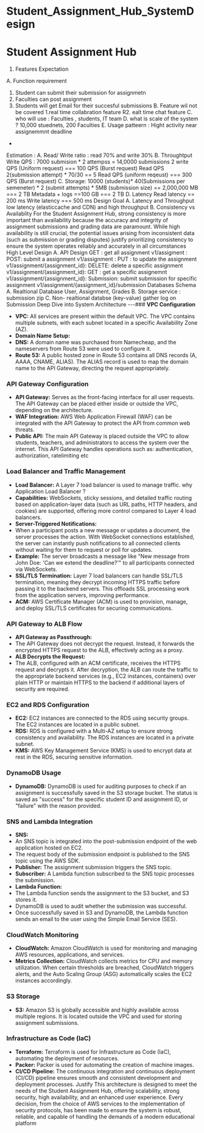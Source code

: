 # Student_Assignment_Hub_SystemDesign

# Student Assignment Hub
1. Features Expectation

A. Function requirement
1. Student can submit their submission for assignmetn
2. Faculties can post assignment
3. Students will get Email for their succesful submissions
B. Feature wil not be covered
1.real time collabration feature
R2. ealt time chat feature
C. who will use :
Faculties , students, IT team
D. what is scale of the system ?
10,000 stuednets, 200 Faculties
E. Usage patteern :
Hight activity near assignemmnt deadline
*
Estimation :
A. Read/ Write ratio : read 70% and write 30%
B. Throughtput Write QPS :
7000 submision * 2 attempss = 14,0000 submissions
2 write QPS (Uniform request) === 100 QPS (Burst request)
Read QPS
2(submission attempt) * 70/30 == 5 Read QPS (uniform reqeust) === 300 QPS (Burst
request)
C. Storage:
10000 (students)* 40(Submissions per semeneter) * 2 (submit attempts) * 5MB
(submission size) == 2,000,000 MB === 2 TB
Metadata + logs ==100 GB === 2 TB
D. Latency
Read latency == 200 ms
Write latency === 500 ms
Design Goal
A. Latency and Throughput
low latency (elasticcache and CDN) and high throughput
B. Consistency vs Availablity
For the Student Assignment Hub, strong consistency is more important than
availability because the accuracy and integrity of assignment submissions and
grading data are paramount. While high availability is still crucial, the potential
issues arising from inconsistent data (such as submission or grading disputes)
justify prioritizing consistency to ensure the system operates reliably and accurately
in all circumstances
High Level Design
A. API Design
GET : get all assignment
v1/assigment :
POST: submit a assignment
v1/assignment :
PUT : to update the assignment
v1/assignment/{assignment_id}:
DELETE: delete a specific assignment
v1/assignment/(assignment_id):
GET : get a specific assignemnt
v1/assignment/{assignment_id}:
Submission: submit submission for specific assignment
v1/assignment/{assignment_id}/submission
Databases Schema
A. Realtional Database
User, Assignment, Grades
B. Storage service : submission zip
C. Non- realtional databse (key-value) gather log on Submission
Deep Dive into System Architecture
---### **VPC Configuration**
- **VPC:** All services are present within the default VPC. The VPC contains multiple
subnets, with each subnet located in a specific Availability Zone (AZ).
- **Domain Name Setup:**
- **DNS:** A domain name was purchased from Namecheap, and the nameservers
from Route 53 were used to configure it.
- **Route 53:** A public hosted zone in Route 53 contains all DNS records (A, AAAA,
CNAME, ALIAS). The ALIAS record is used to map the domain name to the API Gateway,
directing the request appropriately.
### **API Gateway Configuration**
- **API Gateway:** Serves as the front-facing interface for all user requests. The API
Gateway can be placed either inside or outside the VPC, depending on the
architecture.
- **WAF Integration:**
AWS Web Application Firewall (WAF) can be integrated with the API Gateway to protect
the API from common web threats.
- **Public API:** The main API Gateway is placed outside the VPC to allow students,
teachers, and administrators to access the system over the internet. This API Gateway
handles operations such as: authentication, authorization, ratelimiting etc
### **Load Balancer and Traffic Management**
- **Load Balancer:** A Layer 7 load balancer is used to manage traffic.
why Application Load Balancer ?
- **Capabilities:** WebSockets, sticky sessions, and detailed traffic routing based on
application-layer data (such as URL paths, HTTP headers, and cookies) are supported,
offering more control compared to Layer 4 load balancers.
- **Server-Triggered Notifications:**
- When a participant posts a new message or updates a document, the server
processes the action. With WebSocket connections established, the server can
instantly push notifications to all connected clients without waiting for them to
request or poll for updates.
- **Example:** The server broadcasts a message like "New message from John Doe:
'Can we extend the deadline?'" to all participants connected via WebSockets.
- **SSL/TLS Termination:** Layer 7 load balancers can handle SSL/TLS termination,
meaning they decrypt incoming HTTPS traffic before passing it to the backend servers.
This offloads SSL processing work from the application servers, improving
performance.
- **ACM:** AWS Certificate Manager (ACM) is used to provision, manage, and deploy
SSL/TLS certificates for securing communications.
### **API Gateway to ALB Flow**
- **API Gateway as Passthrough:**
- The API Gateway does not decrypt the request. Instead, it forwards the encrypted
HTTPS request to the ALB, effectively acting as a proxy.
- **ALB Decrypts the Request:**
- The ALB, configured with an ACM certificate, receives the HTTPS request and
decrypts it. After decryption, the ALB can route the traffic to the appropriate backend
services (e.g., EC2 instances, containers) over plain HTTP or maintain HTTPS to the
backend if additional layers of security are required.
### **EC2 and RDS Configuration**
- **EC2:** EC2 instances are connected to the RDS using security groups. The EC2
instances are located in a public subnet.
- **RDS:** RDS is configured with a Multi-AZ setup to ensure strong consistency and
availability. The RDS instances are located in a private subnet.
- **KMS:** AWS Key Management Service (KMS) is used to encrypt data at rest in the
RDS, securing sensitive information.
### **DynamoDB Usage**
- **DynamoDB:** DynamoDB is used for auditing purposes to check if an assignment
is successfully saved in the S3 storage bucket. The status is saved as "success" for the
specific student ID and assignment ID, or "failure" with the reason provided.
### **SNS and Lambda Integration**
- **SNS:**
- An SNS topic is integrated into the post-submission endpoint of the web application
hosted on EC2.
- The request body of the submission endpoint is published to the SNS topic using
the AWS SDK.
- **Publisher:** The assignment submission triggers the SNS topic.
- **Subscriber:** A Lambda function subscribed to the SNS topic processes the
submission.
- **Lambda Function:**
- The Lambda function sends the assignment to the S3 bucket, and S3 stores it.
- DynamoDB is used to audit whether the submission was successful.
- Once successfully saved in S3 and DynamoDB, the Lambda function sends an email
to the user using the Simple Email Service (SES).
### **CloudWatch Monitoring**
- **CloudWatch:** Amazon CloudWatch is used for monitoring and managing AWS
resources, applications, and services.
- **Metrics Collection:** CloudWatch collects metrics for CPU and memory
utilization. When certain thresholds are breached, CloudWatch triggers alerts, and the
Auto Scaling Group (ASG) automatically scales the EC2 instances accordingly.
### **S3 Storage**
- **S3:** Amazon S3 is globally accessible and highly available across multiple
regions. It is located outside the VPC and used for storing assignment submissions.
### **Infrastructure as Code (IaC)**
- **Terraform:** Terraform is used for Infrastructure as Code (IaC), automating the
deployment of resources.
- **Packer:** Packer is used for automating the creation of machine images.
- **CI/CD Pipeline:** The continuous integration and continuous deployment (CI/CD)
pipeline ensures smooth and consistent development and deployment processes.
Justify
This architecture is designed to meet the needs of the Student Assignment Hub,
offering scalability, strong security, high availability, and an enhanced user
experience. Every decision, from the choice of AWS services to the implementation of
security protocols, has been made to ensure the system is robust, reliable, and
capable of handling the demands of a modern educational platform
